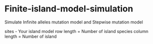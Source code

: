 # Finite-island-model-simulation

Simulate Infinite alleles mutation model and Stepwise mutation model 

sites - Your island model
        row length = Number of island species
        column length = Number of island
